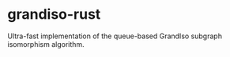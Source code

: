 # grandiso-rust

Ultra-fast implementation of the queue-based GrandIso subgraph isomorphism algorithm.
